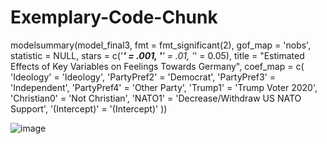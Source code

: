 # Exemplary-Code-Chunk

modelsummary(model_final3, fmt = fmt_significant(2),
             gof_map = 'nobs', statistic = NULL,
             stars = c('***' = .001, '**' = .01, '*' = 0.05), title = "Estimated Effects of Key Variables on Feelings Towards Germany",
             coef_map = c(
               'Ideology' = 'Ideology',
               'PartyPref2' = 'Democrat',
               'PartyPref3' = 'Independent',
               'PartyPref4' = 'Other Party',
               'Trump1' = 'Trump Voter 2020',
               'Christian0' = 'Not Christian',
               'NATO1' = 'Decrease/Withdraw US NATO Support',
               '(Intercept)' = '(Intercept)'
             ))

![image](https://github.com/jmichaud24/Exemplary-Code-Chunk/assets/156938374/df1995bc-1914-4cf2-acb1-e3bad7d906ec)
